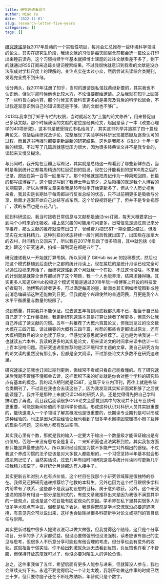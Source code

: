 ```yaml
---
title: 研究速递五周年
author: Miao Yu
date: '2022-11-01'
slug: research-letter-five-years
categories: []
tags: []
---
```


[研究速递](https://bookdown.org/yufree/hjhbb/news.html)是我2017年启动的一个实验性项目，每月会汇总推荐一些环境科学领域的论文。其实在研究生阶段，我读文献的习惯是每天回宿舍前都会选一篇论文打印出来睡前读完，这个习惯持续半年基本就把博士课题的过往文献看差不多了，剩下的就通过RSS订阅来追踪关键词搜索结果。不过我很快就意识到我看的文献是没办法形成对学科尺度上的理解的，关注点实在太过小众，然后尝试去读综合类期刊，发现完全找不到头绪。

话分两头，我2011年注册了知乎，当时的邀请是私信找黄继新要的，其实我也不认识他，但似乎那时候他也比较大方，不论谁要都给邀请。之后我就在知乎上回答了一些科普向的内容，那个时候其实做科普更多的是果壳及背后的科学松鼠会，不过我逐渐意识到自己的知识面还是不够，读的文献也不够广。

2013年我拿到了知乎专栏的权限，当时就起名为“土鳖的论文修养”，用来督促自己多读文献。那个时候我读的文献的定位是经典论文，起因是读了一本《改变心理学的40项研究》，这本书是被营销式书名给坑了，其实这书列举并追踪了四十篇经典论文，包括后续研究及评论，完整展现了实验学科科研发现被质疑及逐渐认可的过程，而且这书再版时都要更新最新的研究结果，这也是我那本《指北》十年一更新的根源。不过写了几篇后就感觉压力很大，因为很多经典论文并不是我专业的，读起来又慢又糊涂。

与此同时，我开始在豆瓣上写周记，其实就是总结这一周看到了哪些新鲜东西，当时是看到统计之都每周精选的栏目受到的启发，现在公开能看到的是100周之后的记录，原因在第一百零一回里写了。那个时候就是把周记作为一种简短回顾，长篇的都写成博客了。这个周记写到了我博士毕业前夕，之后衔接的就是我个人博客的长期周更，所以从博客文章来看我是16年似乎开始更新多了，但从个人历史视角来看，我其实是长期处于每周都进行反省总结的状态，只不过前期更多是吸收与分享，后面才逐渐开始自己总结写点东西。这个阶段视野是广了，但并不是专业视野广，读的东西也是五花八门。

回到科研这边，我当时接收日常信息与文献都是通过rss订阅，每天大概要拿出一到两个小时来消化吸收，碰上感兴趣的可能用时间更多。日常信息是通过周记来分享推荐，那么文献的推荐就没有出口了，曾经费力把ES&T一期全部总结过，但发现实在太消耗精力。这种别扭的状态持续一段时间后我就出国了，出国后在加拿大的农村，时间精力又回来了，所以我在2017年启动了很多项目，其中就包括《指北》跟这个研究速递，掐指一算到现在都是五年了。

研究速递我从一开始就打算甩锅，所以采用了 GitHub issue 的投稿模式，然后也把这个模式移植到后面统计之都的统计月读上。现在尴尬的是统计月读已经完全可以通过投稿来养活了，而研究速递到这个月就我一个在投，不过这也没啥，本来我的计划就是就算全世界都抛弃了这个项目，我一个人也能养活，结果求锤得锤。其实更多人知道GitHub投稿这个模式可能是通过2018年阮一峰博客上开设的科技爱好者周刊，他博客的读者更多，可以满足每周的量，新闻类其实例如喷嚏图卦或睡前消息编辑部这种还能做到日更，但我就是个兴趣使然的普通网民，月更是我个人水平平衡质量与数量的极限了。

说到质量，其实我并不能保证。过去这五年每到月底我都头疼不已，相当于自己给自己定了个工作量指标，我更新研究速递本意是打算让读者了解更多，但意外让我自己养成了读文献的习惯。五年一共推荐了大概六百篇论文，但我浏览过的论文数大概在三四万篇，读过摘要的大概有三四千篇，推荐的那些肯定都读过原文，还有大概相同数目的论文也读了原文，但感觉没意思就没推荐了。这也是为啥我说一年也就读五六本书，我读的更多的其实是论文，用来读论文的时间拿来读书估计一年上百本没啥问题。而研究速递里推荐的是泛环境科学主题的文章，我自己研究方向的论文读的虽然没有那么多，但都是全文阅读，不过那些论文大多数不在研究速递里。

研究速递之前我也订阅过期刊更新，但经常不看或只看自己能看懂的。有了研究速递后我就不管懂不懂都会去读，这样累积下来的好处就是你会对整个学科的研究热点有基本的概念。我的起点期刊就是ES&T，这属于专业内顶刊，再往上就是些综合类期刊了，不过现在我也会去读这些了，因为我发现其实知识面累积够了之后就能读懂了。我并不是那种上来就只读CNS的研究人员，还是觉得得先把自己学科搞明白了再说，而且我后面读很多CNS论文会感觉到其中的发现并不比专业顶刊更重要，可能是新闻价值而不是科学价值高。形成这种认识对科研人员其实挺重要的，能快速进入一个子领域了解其概况也是很重要的，长期读专业期刊是可以形成这种经验的。也正是因为这些经验让我也看到了很多学术圈抱团取暖搞小圈子互捧的现象与问题，这些地方都有改进空间。

其实我心里有个数，那就是我的输入一定要大于输出一个数量级才能保证输出是有价值的，否则一来没有思考全是复读，二来知识面也没法累积到位。其实我各方面都只能是算最普通的人，所以累积经验就是为数不多能产生对外输出的途径。不过我这个养成习惯的法子应该是对大多数人都能用的，一个习惯坚持半年基本就会形成肌肉记忆了。当然实话说，过去几年有段时间研究速递与统计月读同时更新几乎把我精力掏空了，幸好统计月读那边有人接手了。

其实更新五年对别人也有点价值，这个栏目在我那个小研究领域算是很独特的存在。我师兄还把研究速递推荐给了他教的本科生，另外也因为这个栏目跟很多学科内前辈有了联系，这些都不是我当初设想的目标，属于意外收获。另外，这个研究速递的推荐有相当一部分是批判式的，有些文章我推荐出来是因为我很不满意其中的一些观点，这也是这个栏目能有固定观众的原因。学术界在私下里其实很多人对很多学术观点有争议，但都是私下表达，我觉得既然是学术交流就没必要遮遮掩掩，有意见完全可以说出来，这样也会破除掉很多科研新手对论文或期刊的盲目信任与崇拜。

其实更新过程中很多人提建议说可以做大做强，但我觉得这个随缘，这只是个分享项目，分享的多了大家都受益，但没必要做强制也没法强制，读者应该有自己的主见与思考，但很多人不乐意分享可能也有他合理的考虑，但分享也会有意外的收获。这就相当于做实验，你不给出刺激就永远无法看到反馈，负反馈也许看了不舒服，但保持开放态度就可以了，你没必要对陌生人的评论负责。

总之，这件事我做了五年，希望后面有更多人能参与进来，但就算没人参与，我也会继续支持下去。永远不要觉得启动一个计划太晚，我刚开始做这件事的时候已然三十岁，但只要你脑子还在不断吐故纳新，年龄就只是个数字。
